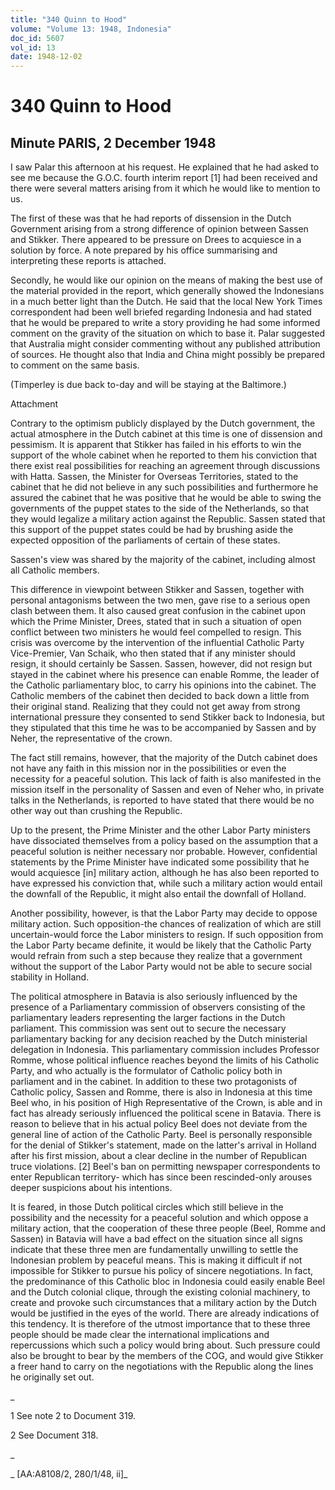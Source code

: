 ```yaml
---
title: "340 Quinn to Hood"
volume: "Volume 13: 1948, Indonesia"
doc_id: 5607
vol_id: 13
date: 1948-12-02
---
```


# 340 Quinn to Hood

## Minute PARIS, 2 December 1948

I saw Palar this afternoon at his request. He explained that he had asked to see me because the G.O.C. fourth interim report [1] had been received and there were several matters arising from it which he would like to mention to us.

The first of these was that he had reports of dissension in the Dutch Government arising from a strong difference of opinion between Sassen and Stikker. There appeared to be pressure on Drees to acquiesce in a solution by force. A note prepared by his office summarising and interpreting these reports is attached.

Secondly, he would like our opinion on the means of making the best use of the material provided in the report, which generally showed the Indonesians in a much better light than the Dutch. He said that the local New York Times correspondent had been well briefed regarding Indonesia and had stated that he would be prepared to write a story providing he had some informed comment on the gravity of the situation on which to base it. Palar suggested that Australia might consider commenting without any published attribution of sources. He thought also that India and China might possibly be prepared to comment on the same basis.

(Timperley is due back to-day and will be staying at the Baltimore.)

Attachment

Contrary to the optimism publicly displayed by the Dutch government, the actual atmosphere in the Dutch cabinet at this time is one of dissension and pessimism. It is apparent that Stikker has failed in his efforts to win the support of the whole cabinet when he reported to them his conviction that there exist real possibilities for reaching an agreement through discussions with Hatta. Sassen, the Minister for Overseas Territories, stated to the cabinet that he did not believe in any such possibilities and furthermore he assured the cabinet that he was positive that he would be able to swing the governments of the puppet states to the side of the Netherlands, so that they would legalize a military action against the Republic. Sassen stated that this support of the puppet states could be had by brushing aside the expected opposition of the parliaments of certain of these states.

Sassen's view was shared by the majority of the cabinet, including almost all Catholic members.

This difference in viewpoint between Stikker and Sassen, together with personal antagonisms between the two men, gave rise to a serious open clash between them. It also caused great confusion in the cabinet upon which the Prime Minister, Drees, stated that in such a situation of open conflict between two ministers he would feel compelled to resign. This crisis was overcome by the intervention of the influential Catholic Party Vice-Premier, Van Schaik, who then stated that if any minister should resign, it should certainly be Sassen. Sassen, however, did not resign but stayed in the cabinet where his presence can enable Romme, the leader of the Catholic parliamentary bloc, to carry his opinions into the cabinet. The Catholic members of the cabinet then decided to back down a little from their original stand. Realizing that they could not get away from strong international pressure they consented to send Stikker back to Indonesia, but they stipulated that this time he was to be accompanied by Sassen and by Neher, the representative of the crown.

The fact still remains, however, that the majority of the Dutch cabinet does not have any faith in this mission nor in the possibilities or even the necessity for a peaceful solution. This lack of faith is also manifested in the mission itself in the personality of Sassen and even of Neher who, in private talks in the Netherlands, is reported to have stated that there would be no other way out than crushing the Republic.

Up to the present, the Prime Minister and the other Labor Party ministers have dissociated themselves from a policy based on the assumption that a peaceful solution is neither necessary nor probable. However, confidential statements by the Prime Minister have indicated some possibility that he would acquiesce [in] military action, although he has also been reported to have expressed his conviction that, while such a military action would entail the downfall of the Republic, it might also entail the downfall of Holland.

Another possibility, however, is that the Labor Party may decide to oppose military action. Such opposition-the chances of realization of which are still uncertain-would force the Labor ministers to resign. If such opposition from the Labor Party became definite, it would be likely that the Catholic Party would refrain from such a step because they realize that a government without the support of the Labor Party would not be able to secure social stability in Holland.

The political atmosphere in Batavia is also seriously influenced by the presence of a Parliamentary commission of observers consisting of the parliamentary leaders representing the larger factions in the Dutch parliament. This commission was sent out to secure the necessary parliamentary backing for any decision reached by the Dutch ministerial delegation in Indonesia. This parliamentary commission includes Professor Romme, whose political influence reaches beyond the limits of his Catholic Party, and who actually is the formulator of Catholic policy both in parliament and in the cabinet. In addition to these two protagonists of Catholic policy, Sassen and Romme, there is also in Indonesia at this time Beel who, in his position of High Representative of the Crown, is able and in fact has already seriously influenced the political scene in Batavia. There is reason to believe that in his actual policy Beel does not deviate from the general line of action of the Catholic Party. Beel is personally responsible for the denial of Stikker's statement, made on the latter's arrival in Holland after his first mission, about a clear decline in the number of Republican truce violations. [2] Beel's ban on permitting newspaper correspondents to enter Republican territory- which has since been rescinded-only arouses deeper suspicions about his intentions.

It is feared, in those Dutch political circles which still believe in the possibility and the necessity for a peaceful solution and which oppose a military action, that the cooperation of these three people (Beel, Romme and Sassen) in Batavia will have a bad effect on the situation since all signs indicate that these three men are fundamentally unwilling to settle the Indonesian problem by peaceful means. This is making it difficult if not impossible for Stikker to pursue his policy of sincere negotiations. In fact, the predominance of this Catholic bloc in Indonesia could easily enable Beel and the Dutch colonial clique, through the existing colonial machinery, to create and provoke such circumstances that a military action by the Dutch would be justified in the eyes of the world. There are already indications of this tendency. It is therefore of the utmost importance that to these three people should be made clear the international implications and repercussions which such a policy would bring about. Such pressure could also be brought to bear by the members of the COG, and would give Stikker a freer hand to carry on the negotiations with the Republic along the lines he originally set out.

_

1 See note 2 to Document 319.

2 See Document 318.

_

_ [AA:A8108/2, 280/1/48, ii]_

